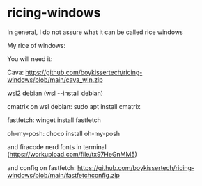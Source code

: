 # ricing-windows

In general, I do not assure what it can be called rice windows

My rice of windows:  

You will need it:

Cava: https://github.com/boykissertech/ricing-windows/blob/main/cava_win.zip

wsl2 debian (wsl --install debian)

cmatrix on wsl debian: sudo apt install cmatrix

fastfetch: winget install fastfetch

oh-my-posh: choco install oh-my-posh

and firacode nerd fonts in terminal (https://workupload.com/file/tx97HeGnMM5)

and config on fastfetch: https://github.com/boykissertech/ricing-windows/blob/main/fastfetchconfig.zip
